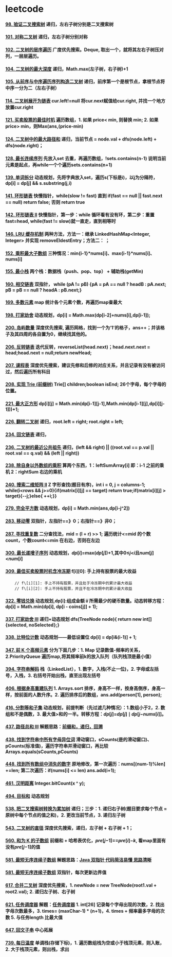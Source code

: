 # leetcode

#### [98. 验证二叉搜索树](https://leetcode-cn.com/problems/validate-binary-search-tree/) 递归，左右子树分别是二叉搜索树

#### [101. 对称二叉树](https://leetcode-cn.com/problems/symmetric-tree/)  递归，左右子树分别对称

#### [102. 二叉树的层序遍历](https://leetcode-cn.com/problems/binary-tree-level-order-traversal/)  广度优先搜索。Deque, 取出一个，就将其左右子树压对列，一层层遍历。

#### [104. 二叉树的最大深度](https://leetcode-cn.com/problems/maximum-depth-of-binary-tree/)  递归，Math.max(左子树，右子树)+1

#### [105. 从前序与中序遍历序列构造二叉树](https://leetcode-cn.com/problems/construct-binary-tree-from-preorder-and-inorder-traversal/)  递归，前序第一个是根节点，拿根节点将中序一分为二（左右子树）

#### [114. 二叉树展开为链表](https://leetcode-cn.com/problems/flatten-binary-tree-to-linked-list/)  cur.left!=null 将cur.next赋值给cur.right, 并找一个地方放置cur.right

#### [121. 买卖股票的最佳时机](https://leetcode-cn.com/problems/best-time-to-buy-and-sell-stock/) 遍历数组，1. 如果 price< min, 则替换 min;  2. 如果 price> min，则Max(ans,(price-min)

#### [124. 二叉树中的最大路径和](https://leetcode-cn.com/problems/binary-tree-maximum-path-sum/) 递归，当前节点 =  node.val + dfs(node.left) + dfs(node.right)；

#### [128. 最长连续序列](https://leetcode-cn.com/problems/longest-consecutive-sequence/) 先放入set 去重，再遍历数组，!sets.contains(n-1) 说明当前元素是起点，再while一个个遍历sets.contains(n+1)

#### [139. 单词拆分](https://leetcode-cn.com/problems/word-break/) 动态规划，先将字典放入set，遍历s(下标是i)，以j为分隔符，dp[i] = dp[j] && s.substring(j,i)

#### [141. 环形链表](https://leetcode-cn.com/problems/linked-list-cycle/) 快慢指针，while(slow != fast) 直到 if(fast == null || fast.next == null) return false;  否则 return true

#### [142. 环形链表 II](https://leetcode-cn.com/problems/linked-list-cycle-ii/) 快慢指针，第一步：while 循环看有没有环，第二步：重置fast=head, while(fast != slow)就一直走，直到相等时

#### [146. LRU 缓存机制](https://leetcode-cn.com/problems/lru-cache/) 两种方法，方法一：继承 LinkedHashMap<Integer, Integer> 并实现 removeEldestEntry；方法二：	；

#### [152. 乘积最大子数组](https://leetcode-cn.com/problems/maximum-product-subarray/)  三种情况：min{i-1}\*nums[i]、max{i-1}\*nums[i]、nums[i]

#### [155. 最小栈](https://leetcode-cn.com/problems/min-stack/) 两个栈：数据栈（push、pop、top） + 辅助栈(getMin)

#### [160. 相交链表](https://leetcode-cn.com/problems/intersection-of-two-linked-lists/) 双指针，  while (pA != pB) {pA = pA == null ? headB : pA.next;  pB = pB == null ? headA : pB.next;}

#### [169. 多数元素](https://leetcode-cn.com/problems/majority-element/) map 统计各个元素个数，再遍历map查最大

#### [198. 打家劫舍](https://leetcode-cn.com/problems/house-robber/) 动态规划，dp[i] = Math.max(dp[i-2]+nums[i],dp[i-1]); 

#### [200. 岛屿数量](https://leetcode-cn.com/problems/number-of-islands/) 深度优先搜索, 遍历网格，找到一个为‘1’的格子，ans++；并该格子及其四周的各自置为0，继续找其他的。

#### [206. 反转链表](https://leetcode-cn.com/problems/reverse-linked-list/) 迭代反转，reverseList(head.next)；head.next.next = head;head.next = null;return newHead;

#### [207. 课程表](https://leetcode-cn.com/problems/course-schedule/)  深度优先搜索，建议先修和后修的对应关系，并且记录有没有被访问过，然后遍历所有科目

#### [208. 实现 Trie (前缀树)](https://leetcode-cn.com/problems/implement-trie-prefix-tree/) Trie[] children;boolean isEnd;   26个字母，每个字母的位置。

#### [221. 最大正方形](https://leetcode-cn.com/problems/maximal-square/)  dp\[i][j] = Math.min(dp\[i-1][j-1],Math.min(dp\[i-1][j],dp\[i][j-1]))+1;

#### [226. 翻转二叉树](https://leetcode-cn.com/problems/invert-binary-tree/)  递归，root.left = right;  root.right = left;

#### [234. 回文链表](https://leetcode-cn.com/problems/palindrome-linked-list/) 递归，

#### [236. 二叉树的最近公共祖先](https://leetcode-cn.com/problems/lowest-common-ancestor-of-a-binary-tree/)  递归，(left && right) || ((root.val == p.val || root.val == q.val) && (left || right))

#### [238. 除自身以外数组的乘积](https://leetcode-cn.com/problems/product-of-array-except-self/)  算两个东西，1：leftSumArray[i] 即：i-1 之前的乘机 2：rightSum  右边的乘机

#### [240. 搜索二维矩阵 II](https://leetcode-cn.com/problems/search-a-2d-matrix-ii/)  Z 字形查找(题目有序)，int i = 0, j = columns-1; while(i<rows && j>=0){if(matrix[i][j] == target) return true;if(matrix[i][j] > target){--j;}else{ ++i;}}

#### [279. 完全平方数](https://leetcode-cn.com/problems/perfect-squares/)  动态规划，dp[i] = Math.min(ans,dp[i-j^2])

#### [283. 移动零](https://leetcode-cn.com/problems/move-zeroes/)  双指针，左指针==》0；右指针==》非0；

#### [287. 寻找重复数](https://leetcode-cn.com/problems/find-the-duplicate-number/)  二分查找法，mid = (l + r) >> 1; 遍历统计<=mid 的个数count，个数count<=min 在右边，否则在左边

#### [300. 最长递增子序列](https://leetcode-cn.com/problems/longest-increasing-subsequence/)  动态规划，*dp*[*i*]=max(*dp*[*j*])+1,其中0≤*j*<*i*且*num*[*j*]<*num*[*i*]

#### [309. 最佳买卖股票时机含冷冻期](https://leetcode-cn.com/problems/best-time-to-buy-and-sell-stock-with-cooldown/)  f\[i][0]: 手上持有股票的最大收益
        // f\[i][1]: 手上不持有股票，并且处于冷冻期中的累计最大收益
        // f\[i][2]: 手上不持有股票，并且不在冷冻期中的累计最大收益

#### [322. 零钱兑换](https://leetcode-cn.com/problems/coin-change/)  动态规划,dp[i]:组成金额 i*i* 所需最少的硬币数量。动态转移方程： dp[i] = Math.min(dp[i], dp[i - coins[j]] + 1);

#### [337. 打家劫舍 III](https://leetcode-cn.com/problems/house-robber-iii/)  递归+动态规划 dfs(TreeNode node){ return  new int[]{selected, noSelected};}

#### [338. 比特位计数](https://leetcode-cn.com/problems/counting-bits/)  动态规划——最低设置位   dp[i] = dp[i&(i-1)] + 1;

#### [347. 前 K 个高频元素](https://leetcode-cn.com/problems/top-k-frequent-elements/)  分为下面几步：1. Map 记录数值-频率的关系，2.PriorityQueue 遍历map,将其频率前k的放入队列（队列栈顶是最小值）

#### [394. 字符串解码](https://leetcode-cn.com/problems/decode-string/)  栈（LinkedList），1. 数字，入栈(不止一位)，2. 字母或左括号，入栈，3. 右括号开始出栈，直至出现左括号

#### [406. 根据身高重建队列](https://leetcode-cn.com/problems/queue-reconstruction-by-height/)  1. Arrays.sort 排序，身高不一样，按身高倒序，身高一样，按前面的人数升序。2. 遍历排序后的数组，ans.add(person[1], person);

#### [416. 分割等和子集](https://leetcode-cn.com/problems/partition-equal-subset-sum/)  动态规划，前提判断（先过滤几种情况）：1.数组小于2，2. 数组和不是偶数，3. 最大值>和的一半。转移方程：*dp*[*j*]=*dp*[*j*] ∣ *dp*[*j*−*nums*[*i*]]。

#### [437. 路径总和 III](https://leetcode-cn.com/problems/path-sum-iii/)  解题思路：[前缀和，递归，回溯](https://leetcode-cn.com/problems/path-sum-iii/solution/qian-zhui-he-di-gui-hui-su-by-shi-huo-de-xia-tian/)

#### [438. 找到字符串中所有字母异位词](https://leetcode-cn.com/problems/find-all-anagrams-in-a-string/) 滑动窗口，sCounts(是的滑动窗口)、pCounts(标准值)，遍历字符串并滑动窗口，再比较Arrays.equals(sCounts,pCounts)

#### [448. 找到所有数组中消失的数字](https://leetcode-cn.com/problems/find-all-numbers-disappeared-in-an-array/)  原地修改，第一次遍历：nums[(num-1)%len] +=len;  第二次遍历：if(nums[i] <= len) ans.add(i+1);

#### [461. 汉明距离](https://leetcode-cn.com/problems/hamming-distance/)  Integer.bitCount(x ^ y);

#### [494. 目标和](https://leetcode-cn.com/problems/target-sum/)  动态规划

#### [538. 把二叉搜索树转换为累加树](https://leetcode-cn.com/problems/convert-bst-to-greater-tree/) 递归；三步：1. 递归右子树(题目要求每个节点 = 原树中每个节点的值之和)，2. 更改当前节点，3. 递归左子树

#### [543. 二叉树的直径](https://leetcode-cn.com/problems/diameter-of-binary-tree/)  深度优先搜索，递归，左子树 + 右子树 + 1；

#### [560. 和为 K 的子数组](https://leetcode-cn.com/problems/subarray-sum-equals-k/)  前缀和 + 哈希表优化，*pre*[*j*−1]==*pre*[*i*]−*k*, 看map里面有没有*pre*[*j*−1]的值

#### [581. 最短无序连续子数组](https://leetcode-cn.com/problems/shortest-unsorted-continuous-subarray/)  解题思路：[Java 双指针 代码简洁易懂 思路清晰](https://leetcode-cn.com/problems/shortest-unsorted-continuous-subarray/)

#### [581. 最短无序连续子数组](https://leetcode-cn.com/problems/shortest-unsorted-continuous-subarray/)  双指针，每次更新边界值

#### [617. 合并二叉树](https://leetcode-cn.com/problems/merge-two-binary-trees/)  深度优先搜索，1. newNode = new TreeNode(root1.val + root2.val);  2. 递归左子树、右子树

#### [621. 任务调度器](https://leetcode-cn.com/problems/task-scheduler/)  解题：[任务调度器](https://leetcode-cn.com/problems/task-scheduler/solution/621-ren-wu-diao-du-qi-by-chen-wei-f-ua69/)  1. int[26] 记录每个字母出现的次数，2. 找出字母次数最多，3. times= (maxChar-1) * (n+1)，4. times + 频率最多字母的次数 5. 与任务length 比最大值

#### [647. 回文子串](https://leetcode-cn.com/problems/palindromic-substrings/)  中心拓展

#### [739. 每日温度](https://leetcode-cn.com/problems/daily-temperatures/)  单调栈(存储下标)，1. 遍历数组栈为空或小于栈顶元素，则入账，2. 大于栈顶元素，则出栈，求出